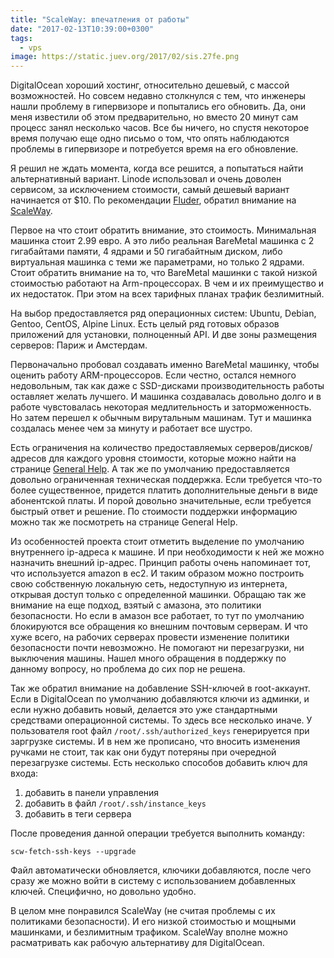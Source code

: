 ```yaml
---
title: "ScaleWay: впечатления от работы"
date: "2017-02-13T10:39:00+0300"
tags:
  - vps
image: https://static.juev.org/2017/02/sis.27fe.png
---
```

DigitalOcean хороший хостинг, относительно дешевый, с массой возможностей. Но совсем недавно столкнулся с тем, что инженеры нашли проблему в гипервизоре и попытались его обновить. Да, они меня известили об этом предварительно, но вместо 20 минут сам процесс занял несколько часов. Все бы ничего, но спустя некоторое время получаю еще одно письмо о том, что опять наблюдаются проблемы в гипервизоре и потребуется время на его обновление.

Я решил не ждать момента, когда все решится, а попытаться найти альтернативный вариант. Linode использовал и очень доволен сервисом, за исключением стоимости, самый дешевый вариант начинается от $10. По рекомендации [Fluder](https://fluder.co/ "Geek Blog"), обратил внимание на [ScaleWay](https://www.scaleway.com/ "Deploy BareMetal SSD cloud servers in seconds").

Первое на что стоит обратить внимание, это стоимость. Минимальная машинка стоит 2.99 евро. А это либо реальная BareMetal машинка с 2 гигабайтами памяти, 4 ядрами и 50 гигабайтным диском, либо виртуальная машинка с теми же параметрами, но только 2 ядрами. Стоит обратить внимание на то, что BareMetal машинки с такой низкой стоимостью работают на Arm-процессорах. В чем и их преимущество и их недостаток. При этом на всех тарифных планах трафик безлимитный.

На выбор предоставляется ряд операционных систем: Ubuntu, Debian, Gentoo, CentOS, Alpine Linux. Есть целый ряд готовых образов приложений для установки, полноценный API. И две зоны размещения серверов: Париж и Амстердам.

Первоначально пробовал создавать именно BareMetal машинку, чтобы оценить работу ARM-процессоров. Если честно, остался немного недовольным, так как даже с SSD-дисками производительность работы оставляет желать лучшего. И машинка создавалась довольно долго и в работе чувстовалась некоторая медлительность и заторможенность. Но затем перешел к обычным вирутальным машинам. Тут и машинка создалась менее чем за минуту и работает все шустро.

Есть ограничения на количество предоставляемых серверов/дисков/адресов для каждого уровня стоимости, которые можно найти на странице [General Help](https://www.scaleway.com/faq/general/ "General Help"). А так же по умолчанию предоставляется довольно ограниченная техническая поддержка. Если требуется что-то более существенное, придется платить дополнительные деньги в виде абонентской платы. И порой довольно значительные, если требуется быстрый ответ и решение. По стоимости поддержки информацию можно так же посмотреть на странице General Help.

Из особенностей проекта стоит отметить выделение по умолчанию внутреннего ip-адреса к машине. И при необходимости к ней же можно назначить внешний ip-адрес. Принцип работы очень напоминает тот, что используется amazon в ec2. И таким образом можно построить свою собственную локальную сеть, недоступную из интернета, открывая доступ только с определенной машинки. Обращаю так же внимание на еще подход, взятый с амазона, это политики безопасности. Но если в амазон все работает, то тут по умолчанию блокируются все обращения ко внешним почтовым серверам. И что хуже всего, на рабочих серверах провести изменение политики безопасности почти невозможно. Не помогают ни перезагрузки, ни выключения машины. Нашел много обращения в поддержку по данному вопросу, но проблема до сих пор не решена.

Так же обратил внимание на добавление SSH-ключей в root-аккаунт. Если в DigitalOcean по умолчанию добавляются ключи из админки, и если нужно добавить новый, делается это уже стандартными средствами операционной системы. То здесь все несколько иначе. У пользователя root файл `/root/.ssh/authorized_keys` генерируется при заргрузке системы. И в нем же прописано, что вносить изменения ручками не стоит, так как они будут потеряны при очередной перезагрузке системы. Есть несколько способов добавить ключ для входа:

1. добавить в панели управления
1. добавить в файл `/root/.ssh/instance_keys`
1. добавить в теги сервера

После проведения данной операции требуется выполнить команду:

```shell
scw-fetch-ssh-keys --upgrade
```

Файл автоматически обновляется, ключики добавляются, после чего сразу же можно войти в систему с использованием добавленных ключей. Специфично, но довольно удобно.

В целом мне понравился ScaleWay (не считая проблемы с их политиками безопасности). И его низкой стоимостью и мощными машинками, и безлимитным трафиком. ScaleWay вполне можно расматривать как рабочую альтернативу для DigitalOcean.
